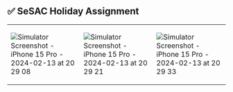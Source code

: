## ✅ SeSAC Holiday Assignment

<table>
<tr>
<td>
    
![Simulator Screenshot - iPhone 15 Pro - 2024-02-13 at 20 29 08](https://github.com/MADElinessss/WeatherAppProject/assets/88757043/d50c91bf-c5ec-46e8-9809-886447a4b872)

</td>
<td>

![Simulator Screenshot - iPhone 15 Pro - 2024-02-13 at 20 29 21](https://github.com/MADElinessss/WeatherAppProject/assets/88757043/a9724f9b-25a7-43b3-a465-d5a3e77c47ff)


</td>
<td>

![Simulator Screenshot - iPhone 15 Pro - 2024-02-13 at 20 29 33](https://github.com/MADElinessss/WeatherAppProject/assets/88757043/fc9adc5a-be09-46af-9424-2b92ca804f43)


</td>
</tr>
</table>
